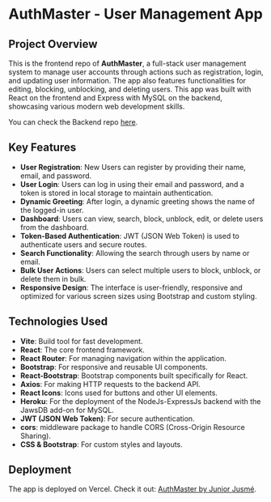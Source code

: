 # AuthMaster - User Management App

## Project Overview

This is the frontend repo of **AuthMaster**, a full-stack user management system to manage user accounts through actions such as registration, login, and updating user information. The app also features functionalities for editing, blocking, unblocking, and deleting users. This app was built with React on the frontend and Express with MySQL on the backend, showcasing various modern web development skills.

You can check the Backend repo [here](https://github.com/JusmeJr93/user-management-backend).

## Key Features

- **User Registration**: New Users can register by providing their name, email, and password.
- **User Login**: Users can log in using their email and password, and a token is stored in local storage to maintain authentication.
- **Dynamic Greeting**: After login, a dynamic greeting shows the name of the logged-in user.
- **Dashboard**: Users can view, search, block, unblock, edit, or delete users from the dashboard.
- **Token-Based Authentication**: JWT (JSON Web Token) is used to authenticate users and secure routes.
- **Search Functionality**: Allowing the search through users by name or email.
- **Bulk User Actions**: Users can select multiple users to block, unblock, or delete them in bulk.
- **Responsive Design**: The interface is user-friendly, responsive and optimized for various screen sizes using Bootstrap and custom styling.

## Technologies Used

- **Vite**: Build tool for fast development.
- **React**: The core frontend framework.
- **React Router**: For managing navigation within the application.
- **Bootstrap**: For responsive and reusable UI components.
- **React-Bootstrap**: Bootstrap components built specifically for React.
- **Axios**: For making HTTP requests to the backend API.
- **React Icons**: Icons used for buttons and other UI elements.
- **Heroku**: For the deployment of the NodeJs-ExpressJs backend with the JawsDB add-on for MySQL.
- **JWT (JSON Web Token)**: For secure authentication.
- **cors**: middleware package to handle CORS (Cross-Origin Resource Sharing).
- **CSS & Bootstrap**: For custom styles and layouts.

## Deployment

The app is deployed on Vercel. Check it out: [AuthMaster by Junior Jusmé](https://authmaster-user-management.vercel.app/).
